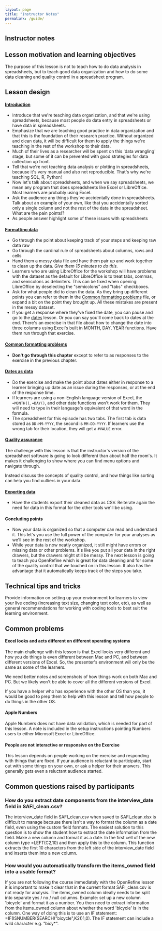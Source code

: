 ```yaml
---
layout: page
title: "Instructor Notes"
permalink: /guide/
---
```


## Instructor notes

## Lesson motivation and learning objectives

The purpose of this lesson is not to teach how to do data analysis in spreadsheets,
but to teach good data organization and how to do some data cleaning and
quality control in a spreadsheet program.

## Lesson design

#### [Introduction](../00-intro/)

* Introduce that we're teaching data organization, and that we're using
spreadsheets, because most people do data entry in spreadsheets or
have data in spreadsheets.
* Emphasize that we are teaching good practice in data organization and that
this is the foundation of their research practice. Without organized and clean
data, it will be difficult for them to apply the things we're teaching in the
rest of the workshop to their data.
* Much of their lives as a researcher will be spent on this 'data wrangling' stage, but
some of it can be prevented with good strategies for data collection up front.
* Tell that we're not teaching data analysis or plotting in spreadsheets, because it's
very manual and also not reproducible. That's why we're teaching SQL, R, Python!
* Now let's talk about spreadsheets, and when we say spreadsheets, we mean any program that
does spreadsheets like Excel or LibreOffice. Most learners are probably using Excel.
* Ask the audience any things they've accidentally done in spreadsheets. Talk about an example of your own, like that you accidentally sorted only a single column and not the rest
of the data in the spreadsheet. What are the pain points!?
* As people answer highlight some of these issues with spreadsheets

#### [Formatting data](../01-format-data/)

* Go through the point about keeping track of your steps and keeping raw data raw
* Go through the cardinal rule of spreadsheets about columns, rows and cells
* Hand them a messy data file and have them pair up and work together to clean up the data.
*Give them 15 minutes to do this.*
* Learners who are using LibreOffice for the workshop will have problems with the dataset
as the default for LibreOffice is to treat tabs, commas, and semicolons as delimiters. This
can be fixed when opening LibreOffice by deselecting the "semicolons" and "tabs" checkboxes.
* Ask for what people did to clean the data. As they bring up different points you can
refer to them in the [Common formatting problems](../02-common-mistakes/) file, or expand a bit on the point they brought up.
All these mistakes are present in the messy
dataset.
* If you get a response where they've fixed the date, you can pause and go to the
[dates](../03-dates-as-data/) lesson. Or you can say you'll come back to dates at the end.
There's an exercise in that file about how to change the
date into three columns using Excel's built in MONTH, DAY, YEAR functions. Have them
run through that exercise.

#### [Common formatting problems](../02-common-mistakes/)

* **Don't go through this chapter** except to refer to as responses to the exercise in
the previous chapter.

#### [Dates as data](../03-dates-as-data/)

* Do the exercise and make the point about dates either in response to a learner bringing
up date as an issue during the responses, or at the end of the response time.
* If learners are using a non-English language version of Excel, the `=MONTH()`, `=DAY()`, and other date
functions won't work for them. They will need to type in their language's equivalent of that word in the formula.
* The spreadsheet for this episode has two tabs. The first tab is data stored as `DD-MM-YYYY`,
the second is `MM-DD-YYYY`. If learners use the wrong tab for their location, they will get a `#VALUE` error.

#### [Quality assurance](../04-quality-assurance/)

The challenge with this lesson is that the instructor's version of the spreadsheet software is going to look different than about half the room's. It makes
it challenging to show where you can find menu options and navigate through.

Instead discuss the concepts of quality control, and how things like sorting can help you find outliers in your data.

#### [Exporting data](../05-exporting-data/)

* Have the students export their cleaned data as CSV. Reiterate again the need for
data in this format for the other tools we'll be using.

#### Concluding points

* Now your data is organized so that a computer can read and understand it. This
let's you use the full power of the computer for your analyses as we'll see in the
rest of the workshop.
* While your data is now neatly organized, it still might have errors or missing data
or other problems. It's like you put all your data in the right drawers, but the
drawers might still be messy. The next lesson is going to teach you OpenRefine which
is great for data cleaning and for some of the quality control that we touched on
in this lesson. It also has the advantage that it automatically keeps track of the
steps you take.

## Technical tips and tricks

Provide information on setting up your environment for learners to view your
live coding (increasing text size, changing text color, etc), as well as
general recommendations for working with coding tools to best suit the
learning environment.

## Common problems

#### Excel looks and acts different on different operating systems

The main challenge with this lesson is that Excel looks very different and how you
do things is even different between Mac and PC, and between different versions of
Excel. So, the presenter's environment will only be the same as some of the learners.

We need better notes and screenshots of how things work on both Mac and PC. But we
likely won't be able to cover all the different versions of Excel.

If you have a helper who has experience with the other OS than you, it would be good
to prep them to help with this lesson and tell how people to do things in the other OS.

#### Apple Numbers
Apple Numbers does not have data validation, which is needed for part of this lesson. A note
is included in the setup instructions pointing Numbers users to either Microsoft Excel
or LibreOffice.

#### People are not interactive or responsive on the Exercise

This lesson depends on people working on the exercise and responding with things
that are fixed. If your audience is reluctant to participate, start out with
some things on your own, or ask a helper for their answers. This generally gets
even a reluctant audience started.

## Common questions raised by participants

### How do you extract date components from the interview_date field in SAFI_clean.csv?

The interview_date field in SAFI_clean.csv when saved to SAFI_clean.xlsx is difficult to 
manage because there isn't a way to format the column as a date field, even using the 
custom field formats. The easiest solution to this question is to show the student how to 
extract the date information from the field. Make a new column and format it as a date. 
In the first cell of the new column type =LEFT(C2,10) and then apply this to the column. 
This function extracts the first 10 characters from the left side of the interview_date
field and inserts them into a new column. 

### How would you automatically transform the items_owned field into a usable format?

If you are not following the course immediately with the OpenRefine lesson it is important
to make it clear that in the current format SAFI_clean.csv is not ready for analysis. 
The items_owned column ideally needs to be split into separate yes / no / null columns. 
Example: set up a new column 'bicycle' and format it as a number. You then need to extract
information from the items_owned column about whether the word 'bicycle' is in the column. 
One way of doing this is to use an IF statement: =IF(ISNUMBER(SEARCH("bicycle",K2))1,0). 
The IF statement can include a wild character e.g. "bicy*". 
